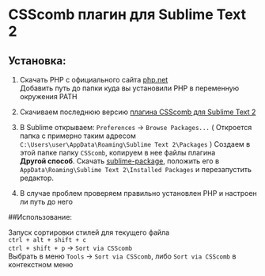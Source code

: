 # CSScomb плагин для  Sublime Text 2


## Установка:

1. Скачать PHP с официального сайта [php.net](http://windows.php.net/download/)  
Добавить путь до папки куда вы установили PHP в переменную окружения PATH

2. Скачиваем последнюю версию [плагина CSScomb для Sublime Text 2](https://github.com/i-akhmadullin/Sublime-CSSComb)

3. В Sublime открываем: `Preferences` -> `Browse Packages...` ( Откроется папка с примерно таким адресом `C:\Users\user\AppData\Roaming\Sublime Text 2\Packages` ) Создаем в этой папке папку `CSScomb`, копируем в нее файлы плагина  
**Другой способ**. Скачать [sublime-package](https://github.com/i-akhmadullin/Sublime-CSSComb/downloads), положить его в `AppData\Roaming\Sublime Text 2\Installed Packages` и перезапустить редактор.

4. В случае проблем проверяем правильно установлен PHP и настроен ли путь до него


##Использование: 

Запуск сортировки стилей для текущего файла  
`ctrl + alt + shift + c`  
`ctrl + shift + p` -> `Sort via CSScomb`  
Выбрать в меню `Tools` -> `Sort via CSScomb`, либо `Sort via CSScomb` в контекстном меню